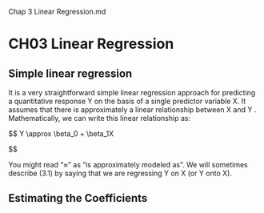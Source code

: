 Chap 3 Linear Regression.md

# CH03 Linear Regression

## Simple linear regression

It is a very straightforward simple linear regression approach for predicting a quantitative response Y on the basis of a single predictor variable X. It assumes that there is approximately a linear relationship between X and Y . Mathematically, we can write this linear relationship as:

$$
Y \approx \beta_0 + \beta_1X

$$

You might read “≈” as “is approximately modeled as”. We will sometimes describe (3.1) by saying that we are regressing Y on X (or Y onto X).

## Estimating the Coefficients
